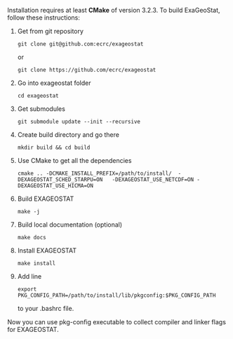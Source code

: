 Installation requires at least **CMake** of version 3.2.3. To build ExaGeoStat,
follow these instructions:

1.  Get  from git repository

        git clone git@github.com:ecrc/exageostat

    or

        git clone https://github.com/ecrc/exageostat

2.  Go into exageostat folder

        cd exageostat

3.  Get submodules

        git submodule update --init --recursive

4.  Create build directory and go there

        mkdir build && cd build

5.  Use CMake to get all the dependencies

        cmake .. -DCMAKE_INSTALL_PREFIX=/path/to/install/  -DEXAGEOSTAT_SCHED_STARPU=ON   -DEXAGEOSTAT_USE_NETCDF=ON -DEXAGEOSTAT_USE_HICMA=ON


6.  Build EXAGEOSTAT

        make -j

8.  Build local documentation (optional)

        make docs

9.  Install EXAGEOSTAT

        make install

10. Add line

        export PKG_CONFIG_PATH=/path/to/install/lib/pkgconfig:$PKG_CONFIG_PATH

    to your .bashrc file.

Now you can use pkg-config executable to collect compiler and linker flags for
EXAGEOSTAT.


